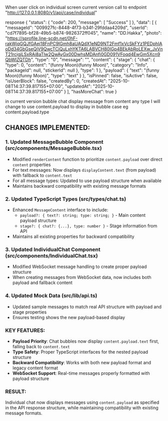 When user click on individual screen current version call to endpoint "http://127.0.0.1:8080/v1/api/case/individual"

response
{
    "status": {
        "code": 200,
        "message": [
            "Success"
        ]
    },
    "data": [
        {
            "messageId": "009927fc-8448-4f73-b34f-29fddaa4209d",
            "userId": "cd7f7895-bf28-49b5-b874-9826372ff045",
            "name": "DD.Hakka",
            "photo": "https://sprofile.line-scdn.net/0hF-rakWjqGQJfGAej18FnPC9IGmh8aUAQdX1eND9NT2Fmf1xVcSkFYz1PEDphIAoDd34GbGseQjV9QwcTCiQuLxhYKTA6LABVCH80IGp4BEkAbRoLEXw_JxVnT21rcigjLSxRAi8aTlw2QwAyGx00DwhsMDAnfj0GD091VFoqd4EwGm5Xcn9QbWIZQTDh",
            "type": "0",
            "message": "",
            "content": {
                "stage": {
                    "chat": {
                        "type": 0,
                        "content": "(funny Moon)(funny Moon)",
                        "category": "Info",
                        "packageId": null,
                        "stickerId": null
                    },
                    "type": 1
                },
                "payload": {
                    "text": "(funny Moon)(funny Moon)",
                    "type": "text"
                }
            },
            "isPinned": false,
            "isActive": false,
            "isUserBlock": false,
            "createdBy": 0,
            "createdAt": "2025-10-08T14:37:39.817155+07:00",
            "updatedAt": "2025-10-08T14:37:39.817155+07:00"
        }
    ],
    "hasMoreChat": true
}

in current version bubble chat display message from content any type I will change to use content.payload to display in bubble case eg content.payload.type

## CHANGES IMPLEMENTED:

### 1. Updated MessageBubble Component (src/components/MessageBubble.tsx)
- Modified `renderContent` function to prioritize `content.payload` over direct `content` properties
- For text messages: Now displays `displayContent.text` (from payload) with fallback to `content.text`
- For all message types: Updated to use payload structure when available
- Maintains backward compatibility with existing message formats

### 2. Updated TypeScript Types (src/types/chat.ts)
- Enhanced `MessageContent` interface to include:
  - `payload?: { text?: string; type: string; }` - Main content payload structure
  - `stage?: { chat?: {...}, type: number }` - Stage information from API
- Maintains all existing properties for backward compatibility

### 3. Updated IndividualChat Component (src/components/IndividualChat.tsx)
- Modified WebSocket message handling to create proper payload structure
- When creating messages from WebSocket data, now includes both payload and fallback content

### 4. Updated Mock Data (src/lib/api.ts)
- Updated sample messages to match real API structure with payload and stage properties
- Ensures testing shows the new payload-based display

### KEY FEATURES:
- **Payload Priority**: Chat bubbles now display `content.payload.text` first, falling back to `content.text`
- **Type Safety**: Proper TypeScript interfaces for the nested payload structure
- **Backward Compatibility**: Works with both new payload format and legacy content format
- **WebSocket Support**: Real-time messages properly formatted with payload structure

### RESULT:
Individual chat now displays messages using `content.payload` as specified in the API response structure, while maintaining compatibility with existing message formats.
